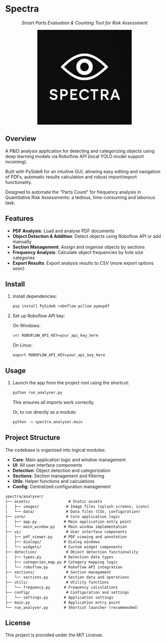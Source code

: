 # Spectra

<p align="center">
   <i>
      Smart Parts Evaluation &amp; Counting Tool for Risk Assessment
   </i>
</p>

<p align="center">
  <img src="spectra/analyser/assets/images/spectra_splash.png" alt="Spectra Logo" />
</p>
<p style="text-align:center;"></p>


## Overview 

A P&ID analysis application for detecting and categorizing objects using deep learning models via Roboflow API (local YOLO model support incoming).

Built with PySide6 for an intuitive GUI, allowing easy editing and navigation of PDFs, automatic results calculation and robust import/export functionality. 

Designed to automate the "Parts Count" for frequency analysis in Quantitative Risk Assessments: a tedious, time-consuming and laborous task.

## Features

- **PDF Analysis**: Load and analyse PDF documents
- **Object Detection & Addition**: Detect objects using Roboflow API or add manually
- **Section Management**: Assign and organise objects by sections
- **Frequency Analysis**: Calculate object frequencies by hole size categories
- **Export Results**: Export analysis results to CSV (more export options soon)

## Install

1. Install dependencies:
   ```bash
   pip install PySide6 roboflow pillow pymupdf
   ```

2. Set up Roboflow API key:

   On Windows:
   ```bash
   set ROBOFLOW_API_KEY=your_api_key_here
   ```

   On Linux:
   ```bash:
   export ROBOFLOW_API_KEY=your_api_key_here
   ```
## Usage 

1. Launch the app from the project root using the shortcut:
   ```bash
   python run_analyser.py
   ```
   This ensures all imports work correctly.

   Or, to run directly as a module:
   ```bash
   python -m spectra.analyser.main
   ```

## Project Structure

The codebase is organized into logical modules:
- **Core**: Main application logic and window management
- **UI**: All user interface components
- **Detection**: Object detection and categorization
- **Sections**: Section management and filtering
- **Utils**: Helper functions and calculations
- **Config**: Centralized configuration management 

```
spectra/analyser/
├── assets/                 # Static assets
│   ├── images/            # Image files (splash screens, icons)
│   └── data/              # Data files (CSV, configuration)
├── core/                  # Core application logic
│   ├── app.py            # Main application entry point
│   └── main_window.py    # Main window implementation
├── ui/                    # User interface components
│   ├── pdf_viewer.py     # PDF viewing and annotation
│   ├── dialogs/          # Dialog windows
│   └── widgets/          # Custom widget components
├── detection/             # Object detection functionality
│   ├── types.py          # Detection data types
│   ├── categories_map.py # Category mapping logic
│   └── roboflow.py       # Roboflow API integration
├── sections/              # Section management
│   └── sections.py       # Section data and operations
├── utils/                 # Utility functions
│   └── frequency.py      # Frequency calculations
├── config/                # Configuration and settings
│   └── settings.py       # Application settings
├── main.py               # Application entry point
└── run_analyser.py       # Shortcut launcher (recommended)
```

## License

This project is provided under the MIT License.